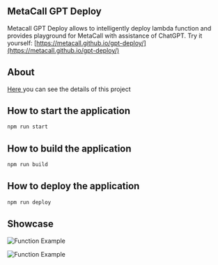 ## MetaCall GPT Deploy

Metacall GPT Deploy allows to intelligently deploy lambda function and provides playground for MetaCall with assistance of ChatGPT. Try it yourself: [https://metacall.github.io/gpt-deploy/](https://metacall.github.io/gpt-deploy/)

## About
<a href="https://github.com/metacall/gsoc-2023/blob/main/submissions/gpt-deploy.md"> Here </a> you can see the details of this project

## How to start the application

```sh
npm run start
```

## How to build the application

```sh
npm run build
```

## How to deploy the application

```sh
npm run deploy
```

## Showcase

![Function Example](./docs/images/new-UI.png)

![Function Example](./docs/images/example-function.png)
